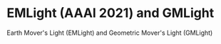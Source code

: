 # EMLight (AAAI 2021) and GMLight

Earth Mover's Light (EMLight) and Geometric Mover's Light (GMLight)
